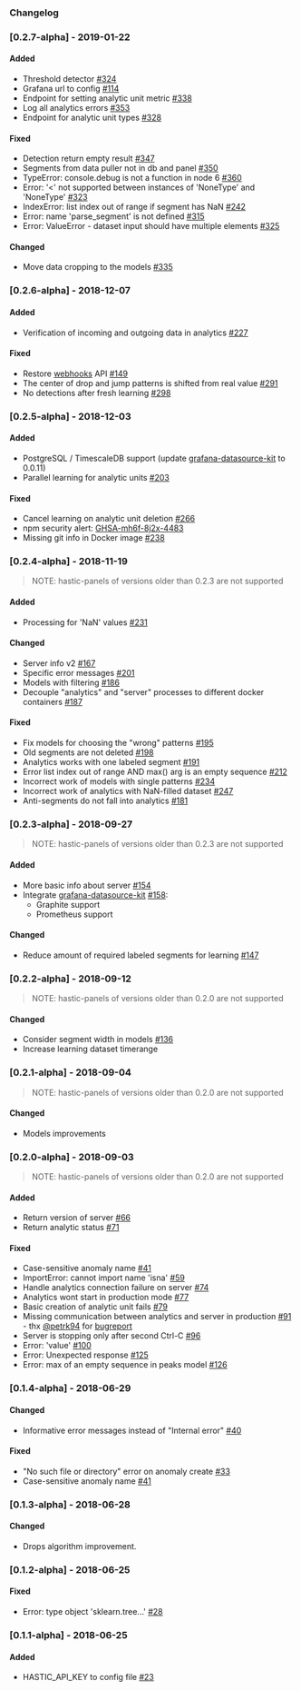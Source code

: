 ### Changelog

### [0.2.7-alpha] - 2019-01-22

#### Added
- Threshold detector [#324](https://github.com/hastic/hastic-server/issues/324)
- Grafana url to config [#114](https://github.com/hastic/hastic-server/issues/114)
- Endpoint for setting analytic unit metric [#338](https://github.com/hastic/hastic-server/issues/338)
- Log all analytics errors [#353](https://github.com/hastic/hastic-server/issues/353)
- Endpoint for analytic unit types [#328](https://github.com/hastic/hastic-server/issues/328)

#### Fixed
- Detection return empty result [#347](https://github.com/hastic/hastic-server/issues/347)
- Segments from data puller not in db and panel [#350](https://github.com/hastic/hastic-server/issues/350)
- TypeError: console.debug is not a function in node 6 [#360](https://github.com/hastic/hastic-server/issues/360)
- Error: '<' not supported between instances of 'NoneType' and 'NoneType' [#323](https://github.com/hastic/hastic-server/issues/323)
- IndexError: list index out of range if segment has NaN [#242](https://github.com/hastic/hastic-server/issues/242)
- Error: name 'parse_segment' is not defined [#315](https://github.com/hastic/hastic-server/issues/315)
- Error: ValueError - dataset input should have multiple elements [#325](https://github.com/hastic/hastic-server/issues/325)

#### Changed
- Move data cropping to the models [#335](https://github.com/hastic/hastic-server/issues/335)

### [0.2.6-alpha] - 2018-12-07

#### Added
- Verification of incoming and outgoing data in analytics [#227](https://github.com/hastic/hastic-server/issues/227)

#### Fixed
- Restore [webhooks](https://github.com/hastic/hastic-server/wiki/Webhooks) API [#149](https://github.com/hastic/hastic-server/issues/149)
- The center of drop and jump patterns is shifted from real value [#291](https://github.com/hastic/hastic-server/issues/291)
- No detections after fresh learning [#298](https://github.com/hastic/hastic-server/issues/298)

### [0.2.5-alpha] - 2018-12-03

#### Added
- PostgreSQL / TimescaleDB support (update [grafana-datasource-kit](https://github.com/CorpGlory/grafana-datasource-kit) to 0.0.11)
- Parallel learning for analytic units [#203](https://github.com/hastic/hastic-server/issues/203)

#### Fixed
- Cancel learning on analytic unit deletion [#266](https://github.com/hastic/hastic-server/issues/266)
- npm security alert: [GHSA-mh6f-8j2x-4483](https://github.com/dominictarr/event-stream/issues/116)
- Missing git info in Docker image [#238](https://github.com/hastic/hastic-server/issues/238)

### [0.2.4-alpha] - 2018-11-19
> NOTE: hastic-panels of versions older than 0.2.3 are not supported

#### Added
- Processing for 'NaN' values [#231](https://github.com/hastic/hastic-server/issues/231)

#### Changed
- Server info v2 [#167](https://github.com/hastic/hastic-server/issues/167)
- Specific error messages [#201](https://github.com/hastic/hastic-server/issues/201)
- Models with filtering [#186](https://github.com/hastic/hastic-server/issues/186)
- Decouple "analytics" and "server" processes to different docker containers [#187](https://github.com/hastic/hastic-server/issues/187)

#### Fixed
- Fix models for choosing the "wrong" patterns [#195](https://github.com/hastic/hastic-server/issues/195)
- Old segments are not deleted [#198](https://github.com/hastic/hastic-server/issues/198)
- Analytics works with one labeled segment [#191](https://github.com/hastic/hastic-server/issues/191)
- Error list index out of range AND max() arg is an empty sequence [#212](https://github.com/hastic/hastic-server/issues/212)
- Incorrect work of models with single patterns [#234](https://github.com/hastic/hastic-server/issues/234)
- Incorrect work of analytics with NaN-filled dataset [#247](https://github.com/hastic/hastic-server/issues/247)
- Anti-segments do not fall into analytics [#181](https://github.com/hastic/hastic-server/issues/181)

### [0.2.3-alpha] - 2018-09-27
> NOTE: hastic-panels of versions older than 0.2.3 are not supported

#### Added
- More basic info about server [#154](https://github.com/hastic/hastic-server/issues/154)
- Integrate [grafana-datasource-kit](https://github.com/CorpGlory/grafana-datasource-kit) [#158](https://github.com/hastic/hastic-server/issues/158):
  - Graphite support
  - Prometheus support

#### Changed
- Reduce amount of required labeled segments for learning [#147](https://github.com/hastic/hastic-server/issues/147)

### [0.2.2-alpha] - 2018-09-12
> NOTE: hastic-panels of versions older than 0.2.0 are not supported

#### Changed
- Consider segment width in models [#136](https://github.com/hastic/hastic-server/issues/136)
- Increase learning dataset timerange

### [0.2.1-alpha] - 2018-09-04
> NOTE: hastic-panels of versions older than 0.2.0 are not supported

#### Changed
- Models improvements

### [0.2.0-alpha] - 2018-09-03
> NOTE: hastic-panels of versions older than 0.2.0 are not supported

#### Added
- Return version of server [#66](https://github.com/hastic/hastic-server/issues/66)
- Return analytic status [#71](https://github.com/hastic/hastic-server/issues/71)

#### Fixed
- Case-sensitive anomaly name [#41](https://github.com/hastic/hastic-server/issues/41)
- ImportError: cannot import name 'isna' [#59](https://github.com/hastic/hastic-server/issues/59)
- Handle analytics connection failure on server [#74](https://github.com/hastic/hastic-server/issues/74)
- Analytics wont start in production mode [#77](https://github.com/hastic/hastic-server/issues/77)
- Basic creation of analytic unit fails [#79](https://github.com/hastic/hastic-server/issues/79)
- Missing communication between analytics and server in production [#91](https://github.com/hastic/hastic-server/issues/91) - thx [@petrk94](https://github.com/petrk94) for [bugreport](https://github.com/hastic/hastic-server/issues/90)
- Server is stopping only after second Ctrl-C [#96](https://github.com/hastic/hastic-server/issues/96)
- Error: 'value' [#100](https://github.com/hastic/hastic-server/issues/100)
- Error: Unexpected response [#125](https://github.com/hastic/hastic-server/issues/125)
- Error: max of an empty sequence in peaks model [#126](https://github.com/hastic/hastic-server/issues/126)

### [0.1.4-alpha] - 2018-06-29
#### Changed
- Informative error messages instead of "Internal error" [#40](https://github.com/hastic/hastic-server/issues/33)

#### Fixed
- "No such file or directory" error on anomaly create [#33](https://github.com/hastic/hastic-server/issues/33)
- Case-sensitive anomaly name [#41](https://github.com/hastic/hastic-server/issues/41)

### [0.1.3-alpha] - 2018-06-28
#### Changed
- Drops algorithm improvement.

### [0.1.2-alpha] - 2018-06-25
#### Fixed
- Error: type object 'sklearn.tree...' [#28](https://github.com/hastic/hastic-server/issues/28)

### [0.1.1-alpha] - 2018-06-25
#### Added
- HASTIC_API_KEY to config file [#23](https://github.com/hastic/hastic-server/issues/23)